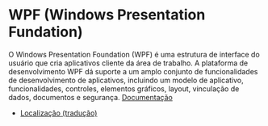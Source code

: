 # WPF (Windows Presentation Fundation)

O Windows Presentation Foundation (WPF) é uma estrutura de interface do usuário que cria aplicativos cliente da área de trabalho. A plataforma de desenvolvimento WPF dá suporte a um amplo conjunto de funcionalidades de desenvolvimento de aplicativos, incluindo um modelo de aplicativo, funcionalidades, controles, elementos gráficos, layout, vinculação de dados, documentos e segurança.
[Documentação](https://docs.microsoft.com/pt-br/visualstudio/designers/getting-started-with-wpf)

- [Localização (tradução)](localization.md)
